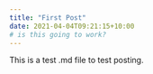 ```yaml
---
title: "First Post"
date: 2021-04-04T09:21:15+10:00
# is this going to work?
---
```


This is a test .md file to test posting.

